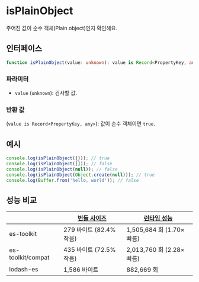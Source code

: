 # isPlainObject

주어진 값이 순수 객체(Plain object)인지 확인해요.

## 인터페이스

```typescript
function isPlainObject(value: unknown): value is Record<PropertyKey, any>;
```

### 파라미터

- `value` (`unknown`): 검사할 값.

### 반환 값

(`value is Record<PropertyKey, any>`): 값이 순수 객체이면 `true`.

## 예시

```typescript
console.log(isPlainObject({})); // true
console.log(isPlainObject([])); // false
console.log(isPlainObject(null)); // false
console.log(isPlainObject(Object.create(null))); // true
console.log(Buffer.from('hello, world')); // false
```

## 성능 비교

|                   | [번들 사이즈](../../bundle-size.md) | [런타임 성능](../../performance.md) |
| ----------------- | ----------------------------------- | ----------------------------------- |
| es-toolkit        | 279 바이트 (82.4% 작음)             | 1,505,684 회 (1.70× 빠름)           |
| es-toolkit/compat | 435 바이트 (72.5% 작음)             | 2,013,760 회 (2.28× 빠름)           |
| lodash-es         | 1,586 바이트                        | 882,669 회                          |
